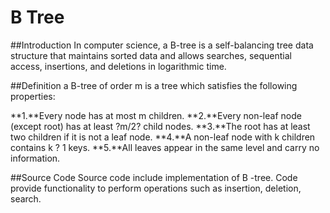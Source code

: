 # B Tree

##Introduction
In computer science, a B-tree is a self-balancing tree data structure that maintains sorted data and allows searches, sequential access, insertions, and deletions in logarithmic time. 

##Definition
a B-tree of order m is a tree which satisfies the following properties:

**1.**Every node has at most m children.
**2.**Every non-leaf node (except root) has at least ?m/2? child nodes.
**3.**The root has at least two children if it is not a leaf node.
**4.**A non-leaf node with k children contains k ? 1 keys.
**5.**All leaves appear in the same level and carry no information.

##Source Code
Source code include implementation of B -tree. Code provide functionality to perform operations such as insertion, deletion, search. 


